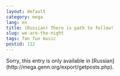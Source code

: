```yaml
---
layout: default
category: mega
lang: en
title: (Russian) There is path to follow!
slug: we-are-the-night
tags: fan fun music 
postid: 112
---
```

<p>Sorry, this entry is only available in [Russian](http://mega.genn.org/export/getposts.php).</p>